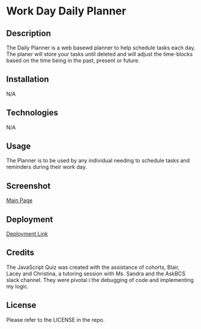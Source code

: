 # Work Day Daily Planner

## Description

The Daily Planner is a web basewd planner to help schedule tasks each day. The planer will store your tasks until deleted and will adjust the time-blocks based on the time being in the past, present or future.  

## Installation

N/A

## Technologies 

N/A

## Usage

The Planner is to be used by any individual needing to schedule tasks and reminders during their work day. 

## Screenshot
       
<a href="https://user-images.githubusercontent.com/98428608/215869730-5ef3c468-3ad7-42a2-ad14-333a3e455d67.png">Main Page</a>

## Deployment

<a href="https://bjthompson12.github.io/Workday-Daily-Planner/">Deployment Link</a>

## Credits

The JavaScript Quiz was created with the assistance of cohorts, Blair, Lacey and Christina, a tutoring session with Ms. Sandra and the AskBCS slack channel. They were pivotal i the debugging of code and implementing my logic. 

## License

Please refer to the LICENSE in the repo.
